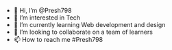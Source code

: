 - 👋 Hi, I’m @Presh798
- 👀 I’m interested in Tech
- 🌱 I’m currently learning Web development and design
- 💞️ I’m looking to collaborate on a team of learners
- 📫 How to reach me #Presh798

<!---
Presh798/Presh798 is a ✨ special ✨ repository because its `README.md` (this file) appears on your GitHub profile.
You can click the Preview link to take a look at your changes.
--->

